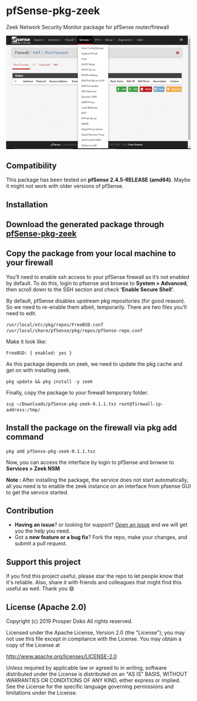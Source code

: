 # pfSense-pkg-zeek

Zeek Network Security Monitor package for pfSense router/firewall

![Demo](demo/zeek-pfsense.gif)

## Compatibility

This package has been tested on **pfSense 2.4.5-RELEASE (amd64)**. Maybe it might not work with older versions of pfSense.

## Installation

## Download the generated package through [pfSense-pkg-zeek](https://github.com/shadonet/pfSense-pkg-bro/raw/master/data/pfSense-pkg-zeek-0.1.1.txz)

## Copy the package from your local machine to your firewall

You’ll need to enable ssh access to your pfSense firewall as it’s not enabled by default. To do this, login to pfsense and browse to **System > Advanced**, then scroll down to the SSH section and check **‘Enable Secure Shell’**.

By default, pfSense disables upstream pkg repositories (for good reason). So we need to re-enable them albeit, temporarily. There are two files you’ll need to edit.

```shell
/usr/local/etc/pkg/repos/FreeBSD.conf
/usr/local/share/pfSense/pkg/repos/pfSense-repo.conf
```

Make it look like:

```shell
FreeBSD: { enabled: yes }
```

As this package depends on zeek, we need to update the pkg cache and get on with installing zeek.

```shell
pkg update && pkg install -y zeek
```

Finally, copy the package to your firewall temporary folder.

```shell
scp ~/Downloads/pfSense-pkg-zeek-0.1.1.txz root@firewall-ip-address:/tmp/
```

## Install the package on the firewall via pkg add command

```shell
pkg add pfSense-pkg-zeek-0.1.1.txz
```

Now, you can access the interface by login to pfSense and browse to **Services > Zeek NSM**

**Note :** After installing the package, the service does not start automatically, all you need is to enable the zeek instance on an interface from pfsense GUI to get the service started.

## Contribution

- **Having an issue**? or looking for support? [Open an issue](https://github.com/shadonet/pfSense-pkg-bro/issues/new) and we will get you the help you need.
- Got a **new feature or a bug fix**? Fork the repo, make your changes, and submit a pull request.

## Support this project

If you find this project useful, please star the repo to let people know that it's reliable. Also, share it with friends and colleagues that might find this useful as well. Thank you :smile:

## License (Apache 2.0)

Copyright (c) 2019 Prosper Doko
All rights reserved.

Licensed under the Apache License, Version 2.0 (the "License");
you may not use this file except in compliance with the License.
You may obtain a copy of the License at

http://www.apache.org/licenses/LICENSE-2.0

Unless required by applicable law or agreed to in writing, software
distributed under the License is distributed on an "AS IS" BASIS,
WITHOUT WARRANTIES OR CONDITIONS OF ANY KIND, either express or implied.
See the License for the specific language governing permissions and
limitations under the License.
